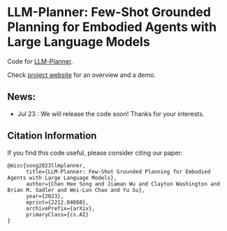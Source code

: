 # LLM-Planner: Few-Shot Grounded Planning for Embodied Agents with Large Language Models 

Code for [LLM-Planner](https://arxiv.org/abs/2212.04088).

Check [project website](https://dki-lab.github.io/LLM-Planner/) for an overview and a demo.

## News:
- Jul 23 : We will release the code soon! Thanks for your interests.

## Citation Information

If you find this code useful, please consider citing our paper:

```
@misc{song2023llmplanner,
      title={LLM-Planner: Few-Shot Grounded Planning for Embodied Agents with Large Language Models}, 
      author={Chan Hee Song and Jiaman Wu and Clayton Washington and Brian M. Sadler and Wei-Lun Chao and Yu Su},
      year={2023},
      eprint={2212.04088},
      archivePrefix={arXiv},
      primaryClass={cs.AI}
}
```
